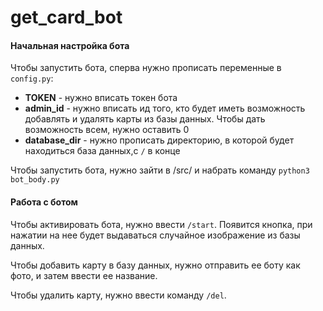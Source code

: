 # get_card_bot

####    Начальная настройка бота
Чтобы запустить бота, сперва нужно прописать переменные в `config.py`:
 - **TOKEN** - нужно вписать токен бота
 - **admin_id** - нужно вписать ид того, кто будет иметь возможность добавлять и удалять карты из базы данных. Чтобы дать возможность всем, нужно оставить 0
 - **database_dir** - нужно прописать директорию, в которой будет находиться база данных,c `/` в конце

 Чтобы запустить бота, нужно зайти в /src/ и набрать команду
 `python3 bot_body.py`

 #### Работа с ботом
 Чтобы активировать бота, нужно ввести `/start`. Появится кнопка, при нажатии на нее будет выдаваться случайное изображение из базы данных.

 Чтобы добавить карту в базу данных, нужно отправить ее боту как фото, и затем ввести ее название.

 Чтобы удалить карту, нужно ввести команду `/del`.

